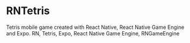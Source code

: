 # RNTetris
Tetris mobile game created with React Native, React Native Game Engine and Expo.
RN, Tetris, Expo, React Native Game Engine, RNGameEngine
